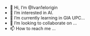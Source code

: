 - 👋 Hi, I’m @Ivan1elorigin
- 👀 I’m interested in AI.
- 🌱 I’m currently learning in GIA UPC...
- 💞️ I’m looking to collaborate on ...
- 📫 How to reach me ...

<!---
Ivan1elorigin/Ivan1elorigin is a ✨ special ✨ repository because its `README.md` (this file) appears on your GitHub profile.
You can click the Preview link to take a look at your changes.
--->
